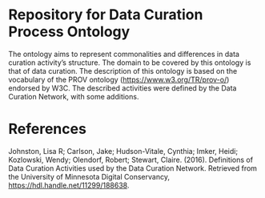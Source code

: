 # Repository for Data Curation Process Ontology
The ontology aims to represent commonalities and differences in data curation activity’s structure.
The domain to be covered by this ontology is that of data curation. The description of this ontology is based on the vocabulary of the PROV ontology (https://www.w3.org/TR/prov-o/) endorsed by W3C.
The described activities were defined by the Data Curation Network, with some additions.

# References
Johnston, Lisa R; Carlson, Jake; Hudson-Vitale, Cynthia; Imker, Heidi; Kozlowski, Wendy; Olendorf, Robert; Stewart, Claire. (2016). Definitions of Data Curation Activities used by the Data Curation Network. Retrieved from the University of Minnesota Digital Conservancy, https://hdl.handle.net/11299/188638.
